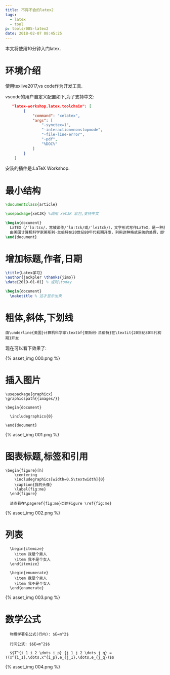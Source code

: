 ```yaml
---
title: 不得不会的latex2
tags:
  - latex
  - tool
p: tools/005-latex2
date: 2018-02-07 08:45:25
---
```

本文将使用10分钟入门latex.

# 环境介绍
使用texlive2017,vs code作为开发工具.

vscode的用户自定义配置如下,为了支持中文:
```json
   "latex-workshop.latex.toolchain": [
        {
            "command": "xelatex",
            "args": [
                "-synctex=1",
                "-interaction=nonstopmode",
                "-file-line-error",
                "-pdf",
                "%DOC%"
            ]
        }
    ]
```
安装的插件是:LaTeX Workshop.

# 最小结构
```latex
\documentclass{article}

\usepackage{xeCJK} %调用 xeCJK 宏包,支持中文

\begin{document}
  LaTEX（/ˈlɑːtɛx/，常被读作/ˈlɑːtɛk/或/ˈleɪtɛk/），文字形式写作LaTeX，是一种基于TEX的排版系统，
  由美国计算机科学家莱斯利·兰伯特在20世纪80年代初期开发，利用这种格式系统的处理，即使用户没有排版和程序设计的知识也可以充分发挥由TEX所提供的强大功能，不必一一亲自去设计或校对，能在几天，甚至几小时内生成很多具有书籍质量的印刷品。对于生成复杂表格和数学公式，这一点表现得尤为突出。因此它非常适用于生成高印刷质量的科技和数学、化学类文档。这个系统同样适用于生成从简单的信件到完整书籍的所有其他种类的文档。
\end{document}
```
# 增加标题,作者,日期
```latex
\title{Latex学习}
\author{jackpler \thanks{jimo}}
\date{2019-01-01} % 或则\today

\begin{document}
  \maketitle % 这才显示出来
```

# 粗体,斜体,下划线
```
由\underline{美国}计算机科学家\textbf{莱斯利·兰伯特}在\textit{20世纪80年代初期}开发
```
现在可以看下效果了:

{% asset_img 000.png %}

# 插入图片
```
\usepackage{graphicx}
\graphicspath{{images/}}

\begin{document}

  \includegraphics{0}
  
\end{document}
```
{% asset_img 001.png %}

# 图表标题,标签和引用
```
\begin{figure}[h]
    \centering
    \includegraphics[width=0.5\textwidth]{0}
    \caption{我的头像}
    \label{fig:me}
  \end{figure}

  请查看在\pageref{fig:me}页的Figure \ref{fig:me}
```
{% asset_img 002.png %}

# 列表
```
  \begin{itemize}
    \item 我是个男人
    \item 我不是个女人
  \end{itemize}

  \begin{enumerate}
    \item 我是个男人
    \item 我不是个女人
  \end{enumerate}
```
{% asset_img 003.png %}
# 数学公式
```
  物理学著名公式(行内): $E=m^2$

  行间公式: $$E=m^2$$

  $$T^{i_1 i_2 \dots i_p}_{j_1 j_2 \dots j_q} = T(x^{i_1},\dots,x^{i_p},e_{j_1},\dots,e_{j_q})$$
```
{% asset_img 004.png %}

